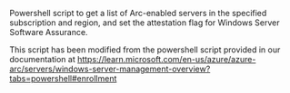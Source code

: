 Powershell script to get a list of Arc-enabled servers in the specified subscription and region, and set the attestation flag for Windows Server Software Assurance.

This script has been modified from the powershell script provided in our documentation at https://learn.microsoft.com/en-us/azure/azure-arc/servers/windows-server-management-overview?tabs=powershell#enrollment
